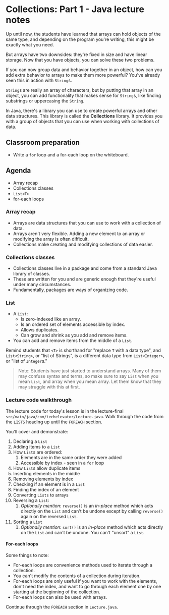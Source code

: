 #  Collections: Part 1 - Java lecture notes

Up until now, the students have learned that arrays can hold objects of the same type, and depending on the program you're writing, this might be exactly what you need.

But arrays have two downsides: they're fixed in size and have linear storage. Now that you have objects, you can solve these two problems.

If you can now group data and behavior together in an object, how can you add extra behavior to arrays to make them more powerful? You've already seen this in action with `String`s.

`String`s are really an array of characters, but by putting that array in an object, you can add functionality that makes sense for `String`s, like finding substrings or uppercasing the `String`.

In Java, there's a library you can use to create powerful arrays and other data structures. This library is called the **Collections** library. It provides you with a group of objects that you can use when working with collections of data.

## Classroom preparation

* Write a `for` loop and a for-each loop on the whiteboard.

## Agenda

* Array recap
* Collections classes
* `List<T>`
* for-each loops

### Array recap

- Arrays are data structures that you can use to work with a collection of data.
- Arrays aren't very flexible. Adding a new element to an array or modifying the array is often difficult.
- Collections make creating and modifying collections of data easier.

### Collections classes

* Collections classes live in a package and come from a standard Java library of classes.
* These are written for you and are generic enough that they're useful under many circumstances.
* Fundamentally, packages are ways of organizing code.

### List<T>

* A `List`:
    * Is zero-indexed like an array.
    * Is an ordered set of elements accessible by index.
    * Allows duplicates.
    * Can grow and shrink as you add and remove items.
* You can add and remove items from the middle of a `List`.

Remind students that `<T>` is shorthand for "replace `T` with a data type", and `List<String>`, or "list of Strings", is a different data type from `List<Integer>`, or "list of `Integer`s."

> Note: Students have just started to understand arrays. Many of them may confuse syntax and terms, so make sure to say `List` when you mean `List`, and array when you mean array. Let them know that they may struggle with this at first.

### Lecture code walkthrough

The lecture code for today's lesson is in the lecture-final `src/main/java/com/techelevator/Lecture.java`. Walk through the code from the `LISTS` heading up until the `FOREACH` section.

You'll cover and demonstrate:

1. Declaring a `List`
2. Adding items to a `List`
3. How `List`s are ordered:
   1. Elements are in the same order they were added
   2. Accessible by index - seen in a `for` loop
4. How `List`s allow duplicate items
5. Inserting elements in the middle
6. Removing elements by index
7. Checking if an element is in a `List`
8. Finding the index of an element
9. Converting `Lists` to arrays
10. Reversing a `List`:
    1.  *Optionally mention*: `reverse()` is an *in-place* method which acts directly on the `List` and can't be undone except by calling `reverse()` again on the reversed `List`.
11. Sorting a `List`
    1.  *Optionally mention*: `sort()` is an *in-place* method which acts directly on the `List` and can't be undone. You can't "unsort" a `List`.

#### For-each loops

Some things to note:

- For-each loops are convenience methods used to iterate through a collection.
- You can't modify the contents of a collection during iteration.
- For-each loops are only useful if you want to work with the elements, don't need the index, and want to go through each element one by one starting at the beginning of the collection.
- For-each loops can also be used with arrays.

Continue through the `FOREACH` section in `Lecture.java`.